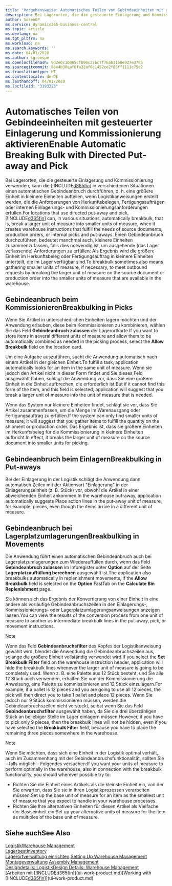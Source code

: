 ```yaml
---
title: 'Vorgehensweise: Automatisches Teilen von Gebindeeinheiten mit gesteuerter Einlagerung und Kommissionierung | Microsoft Docs'
description: Bei Lagerorten, die die gesteuerte Einlagerung und Kommissionierung verwenden, können Sie eine größere Einheit in kleinere Einheiten aufteilen, wenn Logistikanweisungen erstellt werden, die die Anforderungen von Herkunftsbelegen, Fertigungsaufträgen oder internen Einlagerungs- und Kommissionierungsanforderungen erfüllen.
author: SorenGP
ms.service: dynamics365-business-central
ms.topic: article
ms.devlang: na
ms.tgt_pltfrm: na
ms.workload: na
ms.search.keywords: ''
ms.date: 04/01/2020
ms.author: sgroespe
ms.openlocfilehash: 9d2e0c1b065cfb96c27bc7f76ab3168e927e3705
ms.sourcegitcommit: 88e4b30eaf6fa32af0c1452ce2f85ff1111c75e2
ms.translationtype: HT
ms.contentlocale: de-DE
ms.lasthandoff: 04/01/2020
ms.locfileid: "3193323"
---
```

# <a name="enable-automatic-breaking-bulk-with-directed-put-away-and-pick"></a><span data-ttu-id="0bd3a-103">Automatisches Teilen von Gebindeeinheiten mit gesteuerter Einlagerung und Kommissionierung aktivieren</span><span class="sxs-lookup"><span data-stu-id="0bd3a-103">Enable Automatic Breaking Bulk with Directed Put-away and Pick</span></span>
<span data-ttu-id="0bd3a-104">Bei Lagerorten, die die gesteuerte Einlagerung und Kommissionierung verwenden, kann die [!INCLUDE[d365fin](includes/d365fin_md.md)] in verschiedenen Situationen einen automatischen Gebindeanbruch durchführen, d. h. eine größere Einheit in kleinere Einheiten aufteilen, wenn Logistikanweisungen erstellt werden, die die Anforderungen von Herkunftsbelegen, Fertigungsaufträgen oder internen Einlagerungs- und Kommissionierungsanforderungen erfüllen.</span><span class="sxs-lookup"><span data-stu-id="0bd3a-104">For locations that use directed put-away and pick, [!INCLUDE[d365fin](includes/d365fin_md.md)] can, in various situations, automatically breakbulk, that is, break a larger unit of measure into smaller units of measure, when it creates warehouse instructions that fulfill the needs of source documents, production orders, or internal picks and put-aways.</span></span> <span data-ttu-id="0bd3a-105">Einen Gebindeanbruch durchzuführen, bedeutet manchmal auch, kleinere Einheiten zusammenzufassen, falls dies notwendig ist, um ausgehende (das Lager verlassende) Anforderungen zu erfüllen: Als Ergebnis wird die größere Einheit im Herkunftsbeleg oder Fertigungsauftrag in kleinere Einheiten unterteilt, die im Lager verfügbar sind.</span><span class="sxs-lookup"><span data-stu-id="0bd3a-105">To breakbulk sometimes also means gathering smaller units of measure, if necessary, to meet outbound requests by breaking the larger unit of measure on the source document or production order into the smaller units of measure that are available in the warehouse.</span></span>   

## <a name="breakbulking-in-picks"></a><span data-ttu-id="0bd3a-106">Gebindeanbruch beim Kommissionieren</span><span class="sxs-lookup"><span data-stu-id="0bd3a-106">Breakbulking in Picks</span></span>  
<span data-ttu-id="0bd3a-107">Wenn Sie Artikel in unterschiedlichen Einheiten lagern möchten und der Anwendung erlauben, diese beim Kommissionieren zu kombinieren, wählen Sie das Feld **Gebindeanbruch zulassen** der Lagerortkarte.</span><span class="sxs-lookup"><span data-stu-id="0bd3a-107">If you want to store items in several different units of measure and allow them to be automatically combined as needed in the picking process, select the **Allow Breakbulk** field on the location card.</span></span>  

<span data-ttu-id="0bd3a-108">Um eine Aufgabe auszuführen, sucht die Anwendung automatisch nach einem Artikel in der gleichen Einheit.</span><span class="sxs-lookup"><span data-stu-id="0bd3a-108">To fulfill a task, application automatically looks for an item in the same unit of measure.</span></span> <span data-ttu-id="0bd3a-109">Wenn sie jedoch den Artikel nicht in dieser Form findet und Sie dieses Feld ausgewählt haben, schlägt die Anwendung vor, dass Sie eine größere Einheit in die Einheit aufbrechen, die erforderlich ist.</span><span class="sxs-lookup"><span data-stu-id="0bd3a-109">But if it cannot find this form of the item, and this field is selected, application will suggest that you break a larger unit of measure into the unit of measure that is needed.</span></span>  

<span data-ttu-id="0bd3a-110">Wenn das System nur kleinere Einheiten findet, schlägt sie vor, dass Sie Artikel zusammenfassen, um die Menge im Warenausgang oder Fertigungsauftrag zu erfüllen.</span><span class="sxs-lookup"><span data-stu-id="0bd3a-110">If the system can only find smaller units of measure, it will suggest that you gather items to fulfill the quantity on the shipment or production order.</span></span> <span data-ttu-id="0bd3a-111">Das Ergebnis ist, dass sie größere Einheiten im Herkunftsbeleg für die Kommissionierung in kleinere Einheiten aufbricht.</span><span class="sxs-lookup"><span data-stu-id="0bd3a-111">In effect, it breaks the larger unit of measure on the source document into smaller units for picking.</span></span>  

## <a name="breakbulking-in-put-aways"></a><span data-ttu-id="0bd3a-112">Gebindeanbruch beim Einlagern</span><span class="sxs-lookup"><span data-stu-id="0bd3a-112">Breakbulking in Put-aways</span></span>  
<span data-ttu-id="0bd3a-113">Bei der Einlagerung in der Logistik schlägt die Anwendung dann automatisch Zeilen mit der Aktionsart "Einlagerung" in der Einlagerungseinheit (z. B. Stück) vor, obwohl die Artikel in einer abweichenden Einheit ankommen.</span><span class="sxs-lookup"><span data-stu-id="0bd3a-113">In the warehouse put-away, application automatically suggests Place action lines in the put-away unit of measure, for example, pieces, even though the items arrive in a different unit of measure.</span></span>  

## <a name="breakbulking-in-movements"></a><span data-ttu-id="0bd3a-114">Gebindeanbruch bei Lagerplatzumlagerungen</span><span class="sxs-lookup"><span data-stu-id="0bd3a-114">Breakbulking in Movements</span></span>  
<span data-ttu-id="0bd3a-115">Die Anwendung führt einen automatischen Gebindeanbruch auch bei Lagerplatzumlagerungen zum Wiederauffüllen durch, wenn das Feld **Gebindeanbruch zulassen** im Inforegister unter **Option** auf der Seite **Lagerplatzauffüllung berechnen** ausgewählt ist.</span><span class="sxs-lookup"><span data-stu-id="0bd3a-115">The application also breakbulks automatically in replenishment movements, if the **Allow Breakbulk** field is selected on the **Option** FastTab on the **Calculate Bin Replenishment** page.</span></span>  

<span data-ttu-id="0bd3a-116">Sie können sich das Ergebnis der Konvertierung von einer Einheit in eine andere als vorläufige Gebindeanbruchszeilen in den Einlagerungs-, Kommissionierungs- oder Lagerplatzumlagerungsanweisungen anzeigen lassen.</span><span class="sxs-lookup"><span data-stu-id="0bd3a-116">You can view the results of the conversion process from one unit of measure to another as intermediate breakbulk lines in the put-away, pick, or movement instructions.</span></span>  

> [!NOTE]  
>  <span data-ttu-id="0bd3a-117">Wenn das Feld **Gebindeanbruchsfilter** des Kopfes der Logistikanweisung gewählt wird, blendet die Anwendung die Gebindeanbruchszeilen aus, solange die größere Einheit vollständig verwendet wird.</span><span class="sxs-lookup"><span data-stu-id="0bd3a-117">If you select the **Set Breakbulk Filter** field on the warehouse instruction header, application will hide the breakbulk lines whenever the larger unit of measure is going to be completely used.</span></span> <span data-ttu-id="0bd3a-118">Wenn z. B. eine Palette aus 12 Stück besteht, und Sie alle 12 Stück auch verwenden, erhalten Sie von der Kommissionierung die Anweisung, eine Palette zu kommissionieren und 12 Stück einzulagern.</span><span class="sxs-lookup"><span data-stu-id="0bd3a-118">For example, if a pallet is 12 pieces and you are going to use all 12 pieces, the pick will then direct you to take 1 pallet and place 12 pieces.</span></span> <span data-ttu-id="0bd3a-119">Wenn Sie jedoch nur 9 Stück kommissionieren müssen, werden die Gebindeanbruchszeilen nicht versteckt, selbst wenn Sie das Feld **Gebindeanbruchsfilter** ausgewählt haben, da Sie die drei überzähligen Stück an beliebiger Stelle im Lager einlagern müssen.</span><span class="sxs-lookup"><span data-stu-id="0bd3a-119">However, if you have to pick only 9 pieces, then the breakbulk lines will not be hidden, even if you have selected the **Breakbulk Filter** field, because you have to place the remaining three pieces somewhere in the warehouse.</span></span>  

> [!NOTE]  
>  <span data-ttu-id="0bd3a-120">Wenn Sie möchten, dass sich eine Einheit in der Logistik optimal verhält, auch im Zusammenhang mit der Gebindeanbruchsfunktionalität, sollten Sie – falls möglich – Folgendes versuchen:</span><span class="sxs-lookup"><span data-stu-id="0bd3a-120">If you want your units of measure to perform optimally in the warehouse, also in connection with the breakbulk functionality, you should wherever possible try to:</span></span>  
>   
> - <span data-ttu-id="0bd3a-121">Richten Sie die Einheit eines Artikels als die kleinste Einheit ein, von der Sie erwarten, dass Sie sie in Ihren Logistikprozessen verarbeiten müssen.</span><span class="sxs-lookup"><span data-stu-id="0bd3a-121">Set up the base unit of measure for an item as the smallest unit of measure that you expect to handle in your warehouse processes.</span></span>  
> - <span data-ttu-id="0bd3a-122">Richten Sie Ihre alternativen Einheiten für diesen Artikel als Vielfache der Basiseinheit ein.</span><span class="sxs-lookup"><span data-stu-id="0bd3a-122">Set up your alternative units of measure for the item as multiples of the base unit of measure.</span></span>  

## <a name="see-also"></a><span data-ttu-id="0bd3a-123">Siehe auch</span><span class="sxs-lookup"><span data-stu-id="0bd3a-123">See Also</span></span>  
[<span data-ttu-id="0bd3a-124">Logistik</span><span class="sxs-lookup"><span data-stu-id="0bd3a-124">Warehouse Management</span></span>](warehouse-manage-warehouse.md)  
[<span data-ttu-id="0bd3a-125">Lagerbest</span><span class="sxs-lookup"><span data-stu-id="0bd3a-125">Inventory</span></span>](inventory-manage-inventory.md)  
<span data-ttu-id="0bd3a-126">[Lagerortverwaltung einrichten](warehouse-setup-warehouse.md)   </span><span class="sxs-lookup"><span data-stu-id="0bd3a-126">[Setting Up Warehouse Management](warehouse-setup-warehouse.md)   </span></span>  
<span data-ttu-id="0bd3a-127">[Montageverwaltung](assembly-assemble-items.md)  </span><span class="sxs-lookup"><span data-stu-id="0bd3a-127">[Assembly Management](assembly-assemble-items.md)  </span></span>  
[<span data-ttu-id="0bd3a-128">Designdetails: Logistik</span><span class="sxs-lookup"><span data-stu-id="0bd3a-128">Design Details: Warehouse Management</span></span>](design-details-warehouse-management.md)  
<span data-ttu-id="0bd3a-129">[Arbeiten mit [!INCLUDE[d365fin](includes/d365fin_md.md)]](ui-work-product.md)</span><span class="sxs-lookup"><span data-stu-id="0bd3a-129">[Working with [!INCLUDE[d365fin](includes/d365fin_md.md)]](ui-work-product.md)</span></span>  
